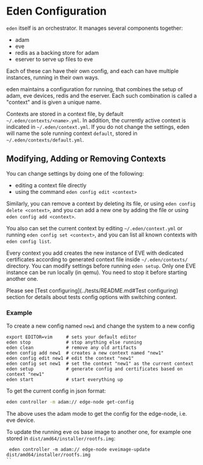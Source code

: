 # Eden Configuration

`eden` itself is an orchestrator. It manages several components together:

* adam
* eve
* redis as a backing store for adam
* eserver to serve up files to eve

Each of these can have their own config, and each can have multiple instances, running in their own ways.

eden maintains a configuration for running, that combines the setup of adam, eve devices, redis and the eserver. Each such
combination is called a "context" and is given a unique name.

Contexts are stored in a context file, by default `~/.eden/contexts/<name>.yml`. In addition, the currently active context
is indicated in `~/.eden/context.yml`. If you do not change the settings, eden will name the sole running context `default`,
stored in `~/.eden/contexts/default.yml`.

## Modifying, Adding or Removing Contexts

You can change settings by doing one of the following:

* editing a context file directly
* using the command `eden config edit <context>`

Similarly, you can remove a context by deleting its file, or using `eden config delete <context>`, and you can add a new one
by adding the file or using `eden config add <context>`.

You also can set the current context by editing `~/.eden/context.yml` or running `eden config set <context>`, and you can
list all known contexts with `eden config list`.

Every context you add creates the new instance of EVE with dedicated certificates 
according to generated context file inside `~/.eden/contexts/` directory.
You can modify settings before running `eden setup`. Only one EVE instance can be run locally (in qemu). You need to stop it before starting another one.

Please see [Test configuring](../tests/README.md#Test configuring) section for details about tests config options with switching context.

### Example

To create a new config named `new1` and change the system to a new config

```
export EDITOR=vim     # sets your default editor
eden stop             # stop anything else running
eden clean            # remove any old artifacts
eden config add new1  # creates a new context named "new1"
eden config edit new1 # edit the context "new1"
eden config set new1  # set the context "new1" as the current context
eden setup            # generate config and certificates based on context "new1"
eden start            # start everything up
```

To get the current config in json format:

```sh
eden controller -m adam:// edge-node get-config
```

The above uses the adam mode to get the config for the edge-node, i.e. eve device.

To update the running eve os base image to another one, for example one stored in `dist/amd64/installer/rootfs.img`:

```
 eden controller -m adam:// edge-node eveimage-update dist/amd64/installer/rootfs.img
``
